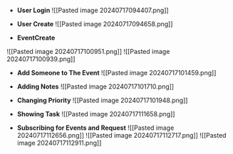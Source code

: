 - **User Login** 
![[Pasted image 20240717094407.png]]

- **User Create**
 ![[Pasted image 20240717094658.png]]

- **EventCreate**

![[Pasted image 20240717100951.png]]
![[Pasted image 20240717100939.png]]

- **Add Someone to The Event**
![[Pasted image 20240717101459.png]]

- **Adding Notes**
![[Pasted image 20240717101710.png]]

- **Changing Priority**
![[Pasted image 20240717101948.png]]

- **Showing Task**
![[Pasted image 20240717111658.png]]

- **Subscribing for Events and Request**
![[Pasted image 20240717112656.png]]
![[Pasted image 20240717112717.png]]
![[Pasted image 20240717112911.png]]
